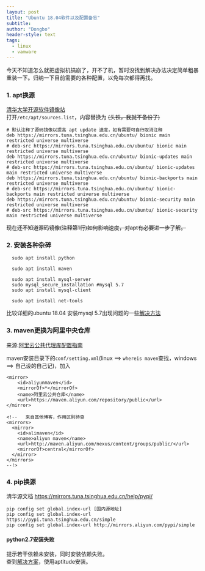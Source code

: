 ```yaml
---
layout: post
title: "Ubuntu 18.04软件以及配置备忘"
subtitle: 
author: "Dongbo"
header-style: text
tags:
  - linux
  - vamware 
---
```


今天不知道怎么就把虚拟机搞崩了，开不了机，暂时没找到解决办法决定简单粗暴重装一下。归纳一下目前需要的各种配置，以免每次都得再找。

### 1. apt换源

[清华大学开源软件镜像站](https://mirrors4.tuna.tsinghua.edu.cn/help/ubuntu/)  
打开`/etc/apt/sources.list`，内容替换为 ~~(头铁，我就不备份了)~~

    # 默认注释了源码镜像以提高 apt update 速度，如有需要可自行取消注释
    deb https://mirrors.tuna.tsinghua.edu.cn/ubuntu/ bionic main restricted universe multiverse
    # deb-src https://mirrors.tuna.tsinghua.edu.cn/ubuntu/ bionic main restricted universe multiverse
    deb https://mirrors.tuna.tsinghua.edu.cn/ubuntu/ bionic-updates main restricted universe multiverse
    # deb-src https://mirrors.tuna.tsinghua.edu.cn/ubuntu/ bionic-updates main restricted universe multiverse
    deb https://mirrors.tuna.tsinghua.edu.cn/ubuntu/ bionic-backports main restricted universe multiverse
    # deb-src https://mirrors.tuna.tsinghua.edu.cn/ubuntu/ bionic-backports main restricted universe multiverse
    deb https://mirrors.tuna.tsinghua.edu.cn/ubuntu/ bionic-security main restricted universe multiverse
    # deb-src https://mirrors.tuna.tsinghua.edu.cn/ubuntu/ bionic-security main restricted universe multiverse


~~现在还不知道源码镜像(注释第1行)如何影响速度，对apt有必要进一步了解。~~

### 2. 安装各种杂碎


      sudo apt install python

      sudo apt install maven

      sudo apt install mysql-server
      sudo mysql_secure_installation #mysql 5.7
      sudo apt install mysql-client

      sudo apt install net-tools

比较详细的ubuntu 18.04 安装mysql 5.7出现问题的一些[解决方法](https://wangxin1248.github.io/linux/2018/07/ubuntu18.04-install-mysqlserver.html)

### 3. maven更换为阿里中央仓库

来源:[阿里云公共代理库配置指南](https://help.aliyun.com/document_detail/102512.html?spm=a2c40.aliyun_maven_repo.0.0.36183054jJW4ww#h2-u914Du7F6Eu6307u53572)

maven安装目录下的`conf/setting.xml`(linux ==> `whereis maven`查找，windows ==> 自己设的自己记)，加入

    <mirror>
        <id>aliyunmaven</id>
        <mirrorOf>*</mirrorOf>
        <name>阿里云公共仓库</name>
        <url>https://maven.aliyun.com/repository/public</url>
    </mirror>

    <!--   来自其他博客，作用区别待查
    <mirrors>
      <mirror>
        <id>alimaven</id>
        <name>aliyun maven</name>
        <url>http://maven.aliyun.com/nexus/content/groups/public/</url>
        <mirrorOf>central</mirrorOf>        
      </mirror>
    </mirrors>
    --!>


### 4. pip换源
 
  清华源文档 https://mirrors.tuna.tsinghua.edu.cn/help/pypi/

    pip config set global.index-url [国内源地址]
    pip config set global.index-url https://pypi.tuna.tsinghua.edu.cn/simple
    pip config set global.index-url http://mirrors.aliyun.com/pypi/simple

#### python2.7安装失败

  提示若干依赖未安装，同时安装依赖失败。  
  查到[解决方案](https://blog.csdn.net/manjianchao/article/details/77921284)，使用aptitude安装。  

